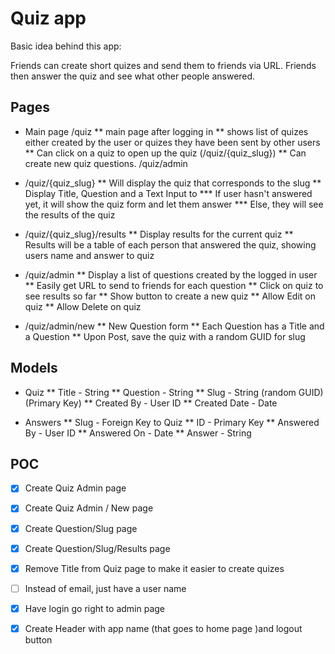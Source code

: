 # Quiz app

Basic idea behind this app:

Friends can create short quizes and send them to friends via URL.
Friends then answer the quiz and see what other people answered.

## Pages
* Main page /quiz
** main page after logging in
** shows list of quizes either created by the user or quizes they have been sent by other users
** Can click on a quiz to open up the quiz (/quiz/{quiz_slug})
** Can create new quiz questions. /quiz/admin

* /quiz/{quiz_slug}
** Will display the quiz that corresponds to the slug
** Display Title, Question and a Text Input to 
*** If user hasn't answered yet, it will show the quiz form and let them answer
*** Else, they will see the results of the quiz

* /quiz/{quiz_slug}/results
** Display results for the current quiz
** Results will be a table of each person that answered the quiz, showing users name and answer to quiz

* /quiz/admin
** Display a list of questions created by the logged in user
** Easily get URL to send to friends for each question
** Click on quiz to see results so far
** Show button to create a new quiz
** Allow Edit on quiz
** Allow Delete on quiz

* /quiz/admin/new
** New Question form
** Each Question has a Title and a Question
** Upon Post, save the quiz with a random GUID for slug


## Models
* Quiz
** Title - String
** Question - String
** Slug - String (random GUID) (Primary Key)
** Created By - User ID
** Created Date - Date

* Answers
** Slug - Foreign Key to Quiz
** ID - Primary Key
** Answered By - User ID
** Answered On - Date
** Answer - String


## POC
- [x] Create Quiz Admin page
- [x] Create Quiz Admin / New page
- [x] Create Question/Slug page
- [x] Create Question/Slug/Results page
- [x] Remove Title from Quiz page to make it easier to create quizes
- [ ] Instead of email, just have a user name
- [x] Have login go right to admin page
- [x] Create Header with app name (that goes to home page )and logout button


